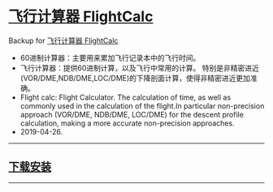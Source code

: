 # [飞行计算器 FlightCalc](https://github.com/osnosn/FlightCalc/)
Backup for [飞行计算器 FlightCalc](https://fxb.cs-air.com/flightcalc/)

* 60进制计算器：主要用来累加飞行记录本中的飞行时间。
* 飞行计算器：提供60进制计算，以及飞行中常用的计算。 特别是非精密进近(VOR/DME,NDB/DME,LOC/DME)的下降剖面计算，使得非精密进近更加准确。
* Flight calc: Flight Calculator. The calculation of time, as well as commonly used in the calculation of the flight.In particular non-precision approach (VOR/DME, NDB/DME, LOC/DME) for the descent profile calculation, making a more accurate non-precision approaches.
* 2019-04-26.        

-----
## [下载安装](https://github.com/osnosn/FlightCalc/releases)
-----
